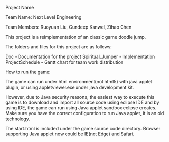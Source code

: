 Project Name

Team Name: Next Level Engineering

Team Members: Ruoyuan Liu, Gundeep Kanwel, Zihao Chen

This project is a reimplementation of an classic game doodle jump.

The folders and files for this project are as follows:

Doc - Documentation for the project
Spiritual_Jumper - Implementation
ProjectSchedule - Gantt chart for team work distribution

How to run the game:

The game can run under html environment(not html5) with java applet plugin, or using appletviewer.exe under java development kit.

However, due to Java security reasons, the easiest way to execute this game is to download and import all source code using eclipse IDE and by using IDE, the game can run using Java applet
sandbox eclipse creates. Make sure you have the correct configuration to run Java applet, it is an old technology.

The start.html is included under the game source code directory. Browser supporting Java applet now could be IE(not Edge) and Safari.

